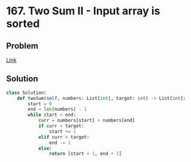 # 167. Two Sum II - Input array is sorted
## Problem
[Link](https://leetcode.com/problems/two-sum-ii-input-array-is-sorted/)
## Solution
```python
class Solution:
    def twoSum(self, numbers: List[int], target: int) -> List[int]:
        start = 0
        end = len(numbers) - 1
        while start < end:
            curr = numbers[start] + numbers[end]
            if curr < target:
                start += 1
            elif curr > target:
                end -= 1
            else:
                return [start + 1, end + 1]
```

